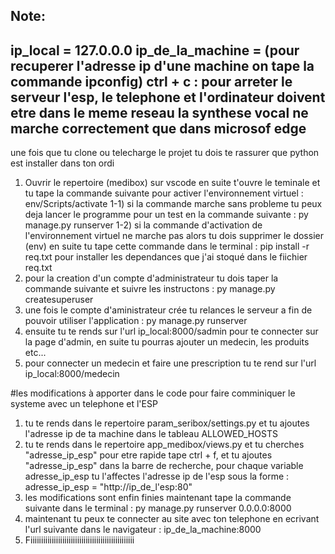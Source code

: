 Note: 
-------------------------------------------------------------------------------------------
ip_local = 127.0.0.0
ip_de_la_machine = (pour recuperer l'adresse ip d'une machine on tape la commande ipconfig) 
ctrl + c : pour arreter le serveur
l'esp, le telephone et l'ordinateur doivent etre dans le meme reseau
la synthese vocal ne marche correctement que dans microsof edge
------------------------------------------------------------------------------------------

une fois que tu clone ou telecharge le projet tu dois te rassurer que python est installer dans ton ordi
1) Ouvrir le repertoire (medibox) sur vscode en suite t'ouvre le teminale et tu tape la commande suivante pour activer l'environnement virtuel : env/Scripts/activate
1-1)  si la commande marche sans probleme tu peux deja lancer le programme pour un test en la commande suivante : py manage.py runserver 
1-2) si la commande d'activation de l'environnement virtuel ne marche pas alors tu dois supprimer le dossier (env) en suite tu tape cette commande dans le terminal : pip install -r req.txt pour installer les dependances que j'ai stoqué dans le fiichier req.txt
2) pour la creation d'un compte d'administrateur tu dois taper la commande suivante et suivre les instructons : py manage.py createsuperuser
3) une fois le compte d'aministrateur crée tu relances le serveur a fin de pouvoir utiliser l'application : py manage.py runserver 
4) ensuite tu te rends sur l'url ip_local:8000/sadmin pour te connecter sur la page d'admin, en suite tu pourras ajouter un medecin, les produits etc...
5) pour connecter un medecin et faire une prescription tu te rend sur l'url ip_local:8000/medecin
   
#les modifications à apporter dans le code pour faire comminiquer le systeme avec un telephone et l'ESP
1) tu te rends dans le repertoire param_seribox/settings.py et tu ajoutes l'adresse ip de ta machine dans le tableau ALLOWED_HOSTS
2) tu te rends dans le repertoire app_medibox/views.py et tu cherches "adresse_ip_esp" pour etre rapide tape ctrl + f, et tu ajoutes "adresse_ip_esp" dans la barre de recherche, pour chaque variable adresse_ip_esp tu l'affectes l'adresse ip de l'esp sous la forme : adresse_ip_esp = "http://ip_de_l'esp:80"
3) les modifications sont enfin finies maintenant tape la commande suivante dans le terminal : py manage.py runserver 0.0.0.0:8000
4) maintenant tu peux te connecter au site avec ton telephone en ecrivant l'url suivante dans le navigateur : ip_de_la_machine:8000
5) Fiiiiiiiiiiiiiiiiiiiiiiiiiiiiiiiiiiiiiiiiiiiiiiiii

